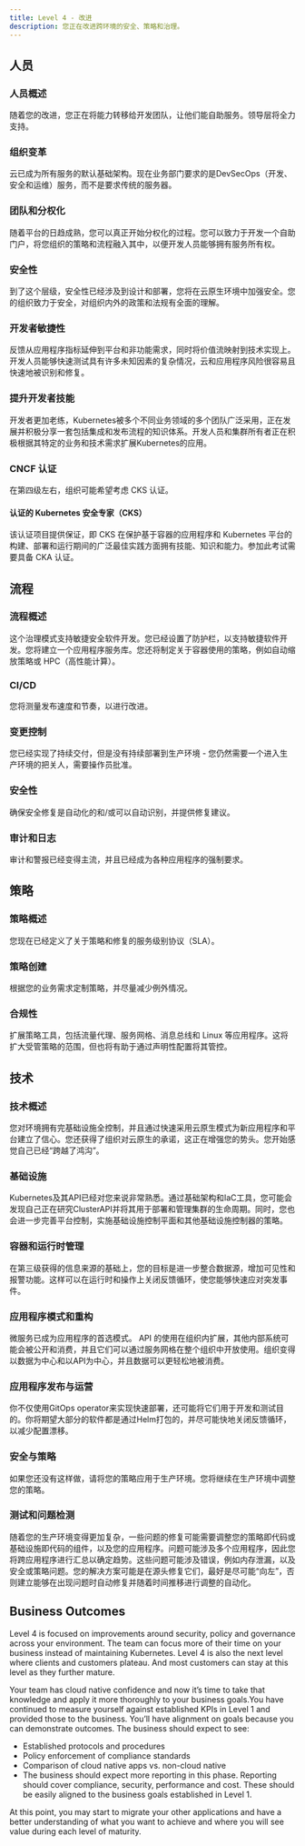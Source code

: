 ```yaml
---
title: Level 4 - 改进
description: 您正在改进跨环境的安全、策略和治理。
---
```


## <i class="fas fa-users"></i> 人员

### 人员概述

随着您的改进，您正在将能力转移给开发团队，让他们能自助服务。领导层将全力支持。

### 组织变革

云已成为所有服务的默认基础架构。现在业务部门要求的是DevSecOps（开发、安全和运维）服务，而不是要求传统的服务器。

### 团队和分权化

随着平台的日趋成熟，您可以真正开始分权化的过程。您可以致力于开发一个自助门户，将您组织的策略和流程融入其中，以便开发人员能够拥有服务所有权。

### 安全性

到了这个层级，安全性已经涉及到设计和部署，您将在云原生环境中加强安全。您的组织致力于安全，对组织内外的政策和法规有全面的理解。

### 开发者敏捷性

反馈从应用程序指标延伸到平台和非功能需求，同时将价值流映射到技术实现上。开发人员能够快速测试具有许多未知因素的复杂情况，云和应用程序风险很容易且快速地被识别和修复。


### 提升开发者技能

开发者更加老练，Kubernetes被多个不同业务领域的多个团队广泛采用，正在发展并积极分享一套包括集成和发布流程的知识体系。开发人员和集群所有者正在积极根据其特定的业务和技术需求扩展Kubernetes的应用。

### CNCF 认证

在第四级左右，组织可能希望考虑 CKS 认证。

#### 认证的 Kubernetes 安全专家（CKS）
该认证项目提供保证，即 CKS 在保护基于容器的应用程序和 Kubernetes 平台的构建、部署和运行期间的广泛最佳实践方面拥有技能、知识和能力。参加此考试需要具备 CKA 认证。

## <i class="fas fa-cogs"></i> 流程

### 流程概述

这个治理模式支持敏捷安全软件开发。您已经设置了防护栏，以支持敏捷软件开发。您将建立一个应用程序服务库。您还将制定关于容器使用的策略，例如自动缩放策略或 HPC（高性能计算）。

### CI/CD

您将测量发布速度和节奏，以进行改进。

### 变更控制

您已经实现了持续交付，但是没有持续部署到生产环境 - 您仍然需要一个进入生产环境的把关人，需要操作员批准。

### 安全性

确保安全修复是自动化的和/或可以自动识别，并提供修复建议。

### 审计和日志

审计和警报已经变得主流，并且已经成为各种应用程序的强制要求。

## <i class="fas fa-edit"></i>  策略

### 策略概述

您现在已经定义了关于策略和修复的服务级别协议（SLA）。

### 策略创建

根据您的业务需求定制策略，并尽量减少例外情况。

### 合规性

扩展策略工具，包括流量代理、服务网格、消息总线和 Linux 等应用程序。这将扩大受管策略的范围，但也将有助于通过声明性配置将其管控。
 
 
## <i class="fas fa-server"></i> 技术

### 技术概述

您对环境拥有完基础设施全控制，并且通过快速采用云原生模式为新应用程序和平台建立了信心。您还获得了组织对云原生的承诺，这正在增强您的势头。您开始感觉自己已经“跨越了鸿沟”。

### 基础设施

Kubernetes及其API已经对您来说非常熟悉。通过基础架构和IaC工具，您可能会发现自己正在研究ClusterAPI并将其用于部署和管理集群的生命周期。同时，您也会进一步完善平台控制，实施基础设施控制平面和其他基础设施控制器的策略。

### 容器和运行时管理

在第三级获得的信息来源的基础上，您的目标是进一步整合数据源，增加可见性和报警功能。这样可以在运行时和操作上关闭反馈循环，使您能够快速应对突发事件。

### 应用程序模式和重构

微服务已成为应用程序的首选模式。 API 的使用在组织内扩展，其他内部系统可能会被公开和消费，并且它们可以通过服务网格在整个组织中开放使用。组织变得以数据为中心和以API为中心，并且数据可以更轻松地被消费。

### 应用程序发布与运营

你不仅使用GitOps operator来实现快速部署，还可能将它们用于开发和测试目的。你将期望大部分的软件都是通过Helm打包的，并尽可能快地关闭反馈循环，以减少配置漂移。

### 安全与策略

如果您还没有这样做，请将您的策略应用于生产环境。您将继续在生产环境中调整您的策略。

### 测试和问题检测

随着您的生产环境变得更加复杂，一些问题的修复可能需要调整您的策略即代码或基础设施即代码的组件，以及您的应用程序。问题可能涉及多个应用程序，因此您将跨应用程序进行汇总以确定趋势。这些问题可能涉及错误，例如内存泄漏，以及安全或策略问题。您的解决方案可能是在源头修复它们，最好是尽可能“向左”，否则建立能够在出现问题时自动修复并随着时间推移进行调整的自动化。


## <i class="fas fa-building"></i> Business Outcomes

Level 4 is focused on improvements around security, policy and governance across your environment. The team can focus more of their time on your business instead of maintaining Kubernetes. Level 4 is also the next level where clients and customers plateau. And most customers can stay at this level as they further mature.

Your team has cloud native confidence and now it’s time to take that knowledge and apply it more thoroughly to your business goals.You have continued to measure yourself against established KPIs in Level 1 and provided those to the business. You’ll have alignment on goals because you can demonstrate outcomes. The business should expect to see:

- Established protocols and procedures
- Policy enforcement of compliance standards
- Comparison of cloud native apps vs. non-cloud native
- The business should expect more reporting in this phase. Reporting should cover compliance, security, performance and cost. These should be easily aligned to the business goals established in Level 1.

At this point, you may start to migrate your other applications and have a better understanding of what you want to achieve and where you will see value during each level of maturity.
